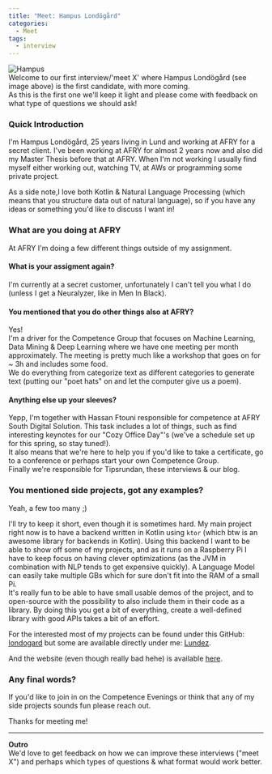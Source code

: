```yaml
---
title: "Meet: Hampus Londögård"
categories:
  - Meet
tags:
  - interview
---
```

![Hampus](https://oneportalstoragecdn.azureedge.net/oneprofilepictures/a35142fc-9754-4619-9d11-8544b7728409.png?v=20180302151258)  
Welcome to our first interview/'meet X' where Hampus Londögård (see image above) is the first candidate, with more coming.  
As this is the first one we'll keep it light and please come with feedback on what type of questions we should ask!

### Quick Introduction
I'm Hampus Londögård, 25 years living in Lund and working at AFRY for a secret client.  I've been working at AFRY for almost 2 years now and also did my Master Thesis before that at AFRY.   When I'm not working I usually find myself either working out, watching TV, at AWs or programming some private project.

As a side note,I love both Kotlin & Natural Language Processing (which means that you structure data out of natural language), so if you have any ideas or something you'd like to discuss I want in!

### What are you doing at AFRY
At AFRY I'm doing a few different things outside of my assignment.
#### What is your assigment again?
I'm currently at a secret customer, unfortunately I can't tell you what I do (unless I get a Neuralyzer, like in Men In Black).
#### You mentioned that you do other things also at AFRY?
Yes!  
I'm a driver for the Competence Group that focuses on Machine Learning, Data Mining & Deep Learning where we have one meeting per month approximately. The meeting is pretty much like a workshop that goes on for ~ 3h and includes some food.  
We do everything from categorize text as different categories to generate text (putting our "poet hats" on and let the computer give us a poem). 
#### Anything else up your sleeves?
Yepp, I'm together with Hassan Ftouni responsible for competence at AFRY South Digital Solution. This task includes a lot of things, such as find interesting keynotes for our "Cozy Office Day"'s (we've a schedule set up for this spring, so stay tuned!).  
It also means that we're here to help you if you'd like to take a certificate, go to a conference or perhaps start your own Competence Group.  
Finally we're responsible for Tipsrundan, these interviews & our blog.

### You mentioned side projects, got any examples?
Yeah, a few too many ;)  

I'll try to keep it short, even though it is sometimes hard. My main project right now is to have a backend written in Kotlin using `ktor` (which btw is an awesome library for backends in Kotlin). Using this backend I want to be able to show off some of my projects, and as it runs on a Raspberry Pi I have to keep focus on having clever optimizations (as the JVM in combination with NLP tends to get expensive quickly). A Language Model can easily take multiple GBs which for sure don't fit into the RAM of a small Pi.  
It's really fun to be able to have small usable demos of the project, and to open-source with the possibility to also include them in their code as a library. By doing this you get a bit of everything, create a well-defined library with good APIs takes a bit of an effort.
 
For the interested most of my projects can be found under this GitHub: [londogard](https://github.com/londogard) but some are available directly under me: [Lundez](https://github.com/Lundez?tab=repositories).

And the website (even though really bad hehe) is available [here](https://londogard.com).

### Any final words?
If you'd like to join in on the Competence Evenings or think that any of my side projects sounds fun please reach out.  

Thanks for meeting me!

---

**Outro**  
We'd love to get feedback on how we can improve these interviews ("meet X") and perhaps which types of questions & what format would work better.
